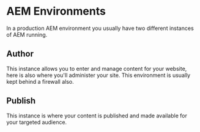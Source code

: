 # AEM Environments

In a production AEM environment you usually have two different instances of AEM running.

## Author

This instance allows you to enter and manage content for your website, here is also where you'll administer your site. This environment is usually kept behind a firewall also.

## Publish

This instance is where your content is published and made available for your targeted audience. 